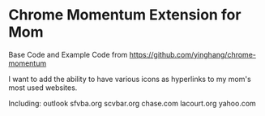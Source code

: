 # Chrome Momentum Extension for Mom

Base Code and Example Code from
https://github.com/yinghang/chrome-momentum

I want to add the ability to have various icons as hyperlinks to my mom's most used websites.

Including:
outlook
sfvba.org
scvbar.org
chase.com
lacourt.org
yahoo.com
